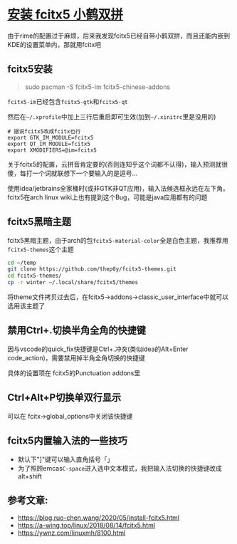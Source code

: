 # [安装 fcitx5 小鹤双拼](/category/archlinux/fcitx5_xiaohe_shuangpin.md)

由于rime的配置过于麻烦，后来我发现fcitx5已经自带小鹤双拼，而且还能内嵌到KDE的设置菜单内，那就用fcitx吧

## fcitx5安装

> sudo pacman -S fcitx5-im fcitx5-chinese-addons

`fcitx5-im`已经包含`fcitx5-gtk`和`fcitx5-qt`

然后在`~/.xprofile`中加上三行后重启即可生效(加到`~/.xinitrc`里是没用的)

```
# 据说fcitx5改成fcitx也行
export GTK_IM_MODULE=fcitx5
export QT_IM_MODULE=fcitx5
export XMODIFIERS=@im=fcitx5
```

关于fcitx5的配置，云拼音肯定要的(否则连知乎这个词都不认得)，输入预测就很傻，每打一个词就联想下一个要输入的是逗号...

使用idea/jetbrains全家桶时(或非GTK非QT应用)，输入法候选框永远在左下角。fcitx5在arch linux wiki上也有提到这个Bug，可能是java应用都有的问题

## fcitx5黑暗主题

fcitx5黑暗主题，由于arch的包`fcitx5-material-color`全是白色主题，我推荐用`fcitx5-themes`这个主题

```bash
cd ~/temp
git clone https://github.com/thep0y/fcitx5-themes.git
cd fcitx5-themes/
cp -r winter ~/.local/share/fcitx5/themes
```

将theme文件拷贝过去后，在fcitx5->addons->classic_user_interface中就可以选用该主题了

## 禁用Ctrl+.切换半角全角的快捷键

因与vscode的quick_fix快捷键是Ctrl+.冲突(类似idea的Alt+Enter code_action)，需要禁用掉半角全角切换的快捷键

具体的设置项在 fcitx5的Punctuation addons里

## Ctrl+Alt+P切换单双行显示

可以在 fcitx->global_options中关闭该快捷键

## fcitx5内置输入法的一些技巧

- 默认下"]"键可以输入直角括号「」
- 为了照顾emcas`C-space`进入选中文本模式，我把输入法切换的快捷键改成alt+shift

## 参考文章:

- <https://blog.ruo-chen.wang/2020/05/install-fcitx5.html>
- <https://a-wing.top/linux/2018/08/14/fcitx5.html>
- <https://ywnz.com/linuxmh/8100.html>
